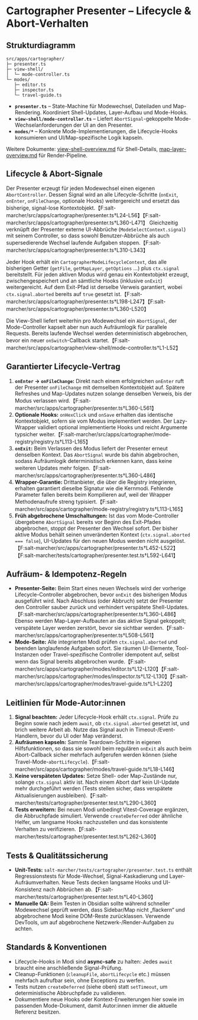 # Cartographer Presenter – Lifecycle & Abort-Verhalten

## Strukturdiagramm
```
src/apps/cartographer/
├─ presenter.ts
├─ view-shell/
│  └─ mode-controller.ts
└─ modes/
   ├─ editor.ts
   ├─ inspector.ts
   └─ travel-guide.ts
```

- **`presenter.ts`** – State-Machine für Modewechsel, Dateiladen und Map-Rendering. Koordiniert Shell-Updates, Layer-Aufbau und Mode-Hooks.
- **`view-shell/mode-controller.ts`** – Liefert `AbortSignal`-gekoppelte Mode-Wechselanforderungen der UI an den Presenter.
- **`modes/*`** – Konkrete Mode-Implementierungen, die Lifecycle-Hooks konsumieren und UI/Map-spezifische Logik kapseln.

Weitere Dokumente: [view-shell-overview.md](view-shell-overview.md) für Shell-Details, [map-layer-overview.md](map-layer-overview.md) für Render-Pipeline.

## Lifecycle & Abort-Signale

Der Presenter erzeugt für jeden Modewechsel einen eigenen `AbortController`. Dessen Signal wird an alle Lifecycle-Schritte (`onExit`, `onEnter`, `onFileChange`, optionale Hooks) weitergereicht und ersetzt das bisherige, signal-lose Kontextobjekt.【F:salt-marcher/src/apps/cartographer/presenter.ts†L24-L56】【F:salt-marcher/src/apps/cartographer/presenter.ts†L360-L471】 Gleichzeitig verknüpft der Presenter externe UI-Abbrüche (`ModeSelectContext.signal`) mit seinem Controller, so dass sowohl Benutzer-Abbrüche als auch supersedierende Wechsel laufende Aufgaben stoppen.【F:salt-marcher/src/apps/cartographer/presenter.ts†L310-L343】

Jeder Hook erhält ein `CartographerModeLifecycleContext`, das alle bisherigen Getter (`getFile`, `getMapLayer`, `getOptions` …) plus `ctx.signal` bereitstellt. Für jeden aktiven Modus wird genau ein Kontextobjekt erzeugt, zwischengespeichert und an sämtliche Hooks (inklusive `onExit`) weitergereicht. Auf dem Exit-Pfad ist derselbe Verweis garantiert, wobei `ctx.signal.aborted` bereits auf `true` gesetzt ist.【F:salt-marcher/src/apps/cartographer/presenter.ts†L198-L247】【F:salt-marcher/src/apps/cartographer/presenter.ts†L360-L520】

Die View-Shell liefert weiterhin pro Modewechsel ein `AbortSignal`, der Mode-Controller kapselt aber nun auch Aufräumlogik für parallele Requests. Bereits laufende Wechsel werden deterministisch abgebrochen, bevor ein neuer `onSwitch`-Callback startet.【F:salt-marcher/src/apps/cartographer/view-shell/mode-controller.ts†L1-L52】

## Garantierter Lifecycle-Vertrag

1. **`onEnter` → `onFileChange`:** Direkt nach einem erfolgreichen `onEnter` ruft der Presenter `onFileChange` mit demselben Kontextobjekt auf. Spätere Refreshes und Map-Updates nutzen solange denselben Verweis, bis der Modus verlassen wird.【F:salt-marcher/src/apps/cartographer/presenter.ts†L360-L561】
2. **Optionale Hooks:** `onHexClick` und `onSave` erhalten das identische Kontextobjekt, sofern sie vom Modus implementiert werden. Der Lazy-Wrapper validiert optional implementierte Hooks und reicht Argumente typsicher weiter.【F:salt-marcher/src/apps/cartographer/mode-registry/registry.ts†L113-L165】
3. **`onExit`:** Beim Verlassen des Modus liefert der Presenter erneut denselben Kontext. Das `AbortSignal` wurde bis dahin abgebrochen, sodass Aufräumlogik deterministisch erkennen kann, dass keine weiteren Updates mehr folgen.【F:salt-marcher/src/apps/cartographer/presenter.ts†L360-L486】
4. **Wrapper-Garantie:** Drittanbieter, die über die Registry integrieren, erhalten garantiert dieselbe Signatur wie die Kernmodi. Fehlende Parameter fallen bereits beim Kompilieren auf, weil der Wrapper Methodenaufrufe streng typisiert.【F:salt-marcher/src/apps/cartographer/mode-registry/registry.ts†L113-L165】
5. **Früh abgebrochene Umschaltungen:** Ist das vom Mode-Controller übergebene `AbortSignal` bereits vor Beginn des Exit-Pfades abgebrochen, stoppt der Presenter den Wechsel sofort. Der bisher aktive Modus behält seinen unveränderten Kontext (`ctx.signal.aborted === false`), UI-Updates für den neuen Modus werden nicht ausgelöst.【F:salt-marcher/src/apps/cartographer/presenter.ts†L452-L522】【F:salt-marcher/tests/cartographer/presenter.test.ts†L592-L641】

## Aufräum- & Idempotenz-Regeln

- **Presenter-Seite:** Beim Start eines neuen Wechsels wird der vorherige Lifecycle-Controller abgebrochen, bevor `onExit` des bisherigen Modus ausgeführt wird. Nach Abschluss (oder Abbruch) setzt der Presenter den Controller sauber zurück und verhindert verspätete Shell-Updates.【F:salt-marcher/src/apps/cartographer/presenter.ts†L360-L486】 Ebenso werden Map-Layer-Aufbauten an das aktive Signal gekoppelt; verspätete Layer werden zerstört, bevor sie sichtbar werden.【F:salt-marcher/src/apps/cartographer/presenter.ts†L508-L561】
- **Mode-Seite:** Alle integrierten Modi prüfen `ctx.signal.aborted` und beenden langlaufende Aufgaben sofort. Sie räumen UI-Elemente, Tool-Instanzen oder Travel-spezifische Controller idempotent auf, selbst wenn das Signal bereits abgebrochen wurde.【F:salt-marcher/src/apps/cartographer/modes/editor.ts†L12-L120】【F:salt-marcher/src/apps/cartographer/modes/inspector.ts†L12-L130】【F:salt-marcher/src/apps/cartographer/modes/travel-guide.ts†L1-L220】

## Leitlinien für Mode-Autor:innen

1. **Signal beachten:** Jeder Lifecycle-Hook erhält `ctx.signal`. Prüfe zu Beginn sowie nach jedem `await`, ob `ctx.signal.aborted` gesetzt ist, und brich weitere Arbeit ab. Nutze das Signal auch in Timeout-/Event-Handlern, bevor du UI oder Map veränderst.
2. **Aufräumen kapseln:** Sammle Teardown-Schritte in eigenen Hilfsfunktionen, so dass sie sowohl beim regulären `onExit` als auch beim Abort-Callback sicher mehrfach aufgerufen werden können (siehe Travel-Mode-`abortLifecycle`).【F:salt-marcher/src/apps/cartographer/modes/travel-guide.ts†L18-L146】
3. **Keine verspäteten Updates:** Setze Shell- oder Map-Zustände nur, solange `ctx.signal` aktiv ist. Nach einem Abort darf kein UI-Update mehr durchgeführt werden (Tests stellen sicher, dass verspätete Aktualisierungen ausbleiben).【F:salt-marcher/tests/cartographer/presenter.test.ts†L290-L360】
4. **Tests erweitern:** Bei neuen Modi unbedingt Vitest-Coverage ergänzen, die Abbruchpfade simuliert. Verwende `createDeferred` oder ähnliche Helfer, um langsame Hooks nachzustellen und das konsistente Verhalten zu verifizieren.【F:salt-marcher/tests/cartographer/presenter.test.ts†L262-L360】

## Tests & Qualitätssicherung

- **Unit-Tests:** `salt-marcher/tests/cartographer/presenter.test.ts` enthält Regressionstests für Mode-Wechsel, Signal-Kaskadierung und Layer-Aufräumverhalten. Neue Tests decken langsame Hooks und UI-Konsistenz nach Abbrüchen ab.【F:salt-marcher/tests/cartographer/presenter.test.ts†L40-L360】
- **Manuelle QA:** Beim Testen in Obsidian sollte während schneller Modewechsel geprüft werden, dass Sidebar/Map nicht „flackern“ und abgebrochene Modi keine DOM-Reste zurücklassen. Verwende DevTools, um auf abgebrochene Netzwerk-/Render-Aufgaben zu achten.

## Standards & Konventionen

- Lifecycle-Hooks in Modi sind **async-safe** zu halten: Jedes `await` braucht eine anschließende Signal-Prüfung.
- Cleanup-Funktionen (`cleanupFile`, `abortLifecycle` etc.) müssen mehrfach aufrufbar sein, ohne Exceptions zu werfen.
- Tests nutzen `createDeferred` (siehe oben) statt `setTimeout`, um deterministische Abbruchpfade zu validieren.
- Dokumentiere neue Hooks oder Kontext-Erweiterungen hier sowie im passenden Mode-Dokument, damit Autor:innen immer die aktuelle Referenz besitzen.
